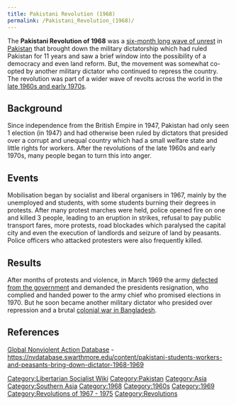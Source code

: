 ```yaml
---
title: Pakistani Revolution (1968)
permalink: /Pakistani_Revolution_(1968)/
---
```


The **Pakistani Revolution of 1968** was a [six-month long wave of
unrest](Timeline_of_Libertarian_Socialism_in_Southern_Asia "wikilink")
in [Pakistan](Pakistan "wikilink") that brought down the military
dictatorship which had ruled Pakistan for 11 years and saw a brief
window into the possibility of a democracy and even land reform. But,
the movement was somewhat co-opted by another military dictator who
continued to repress the country. The revolution was part of a wider
wave of revolts across the world in the [late 1960s and early
1970s](Revolutions_of_1967_-_1975 "wikilink").

## Background

Since independence from the British Empire in 1947, Pakistan had only
seen 1 election (in 1947) and had otherwise been ruled by dictators that
presided over a corrupt and unequal country which had a small welfare
state and little rights for workers. After the revolutions of the late
1960s and early 1970s, many people began to turn this into anger.

## Events

Mobilisation began by socialist and liberal organisers in 1967, mainly
by the unemployed and students, with some students burning their degrees
in protests. After many protest marches were held, police opened fire on
one and killed 3 people, leading to an eruption in strikes, refusal to
pay public transport fares, more protests, road blockades which
paralysed the capital city and even the execution of landlords and
seizure of land by peasants. Police officers who attacked protesters
were also frequently killed.

## Results

After months of protests and violence, in March 1969 the army [defected
from the government](List_of_Mutinies "wikilink") and demanded the
presidents resignation, who complied and handed power to the army chief
who promised elections in 1970. But he soon became another military
dictator who presided over repression and a brutal [colonial war in
Bangladesh](Bangladeshi_Liberation_War "wikilink").

## References

[Global Nonviolent Action
Database](Global_Nonviolent_Action_Database "wikilink") -
<https://nvdatabase.swarthmore.edu/content/pakistani-students-workers-and-peasants-bring-down-dictator-1968-1969>

[Category:Libertarian Socialist
Wiki](Category:Libertarian_Socialist_Wiki "wikilink")
[Category:Pakistan](Category:Pakistan "wikilink")
[Category:Asia](Category:Asia "wikilink") [Category:Southern
Asia](Category:Southern_Asia "wikilink")
[Category:1968](Category:1968 "wikilink")
[Category:1960s](Category:1960s "wikilink")
[Category:1969](Category:1969 "wikilink") [Category:Revolutions of
1967 - 1975](Category:Revolutions_of_1967_-_1975 "wikilink")
[Category:Revolutions](Category:Revolutions "wikilink")